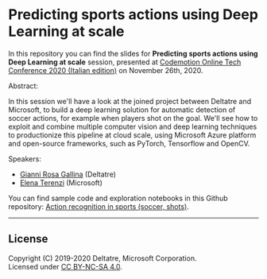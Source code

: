 Predicting sports actions using Deep Learning at scale
============

In this repository you can find the slides for **Predicting sports actions using Deep Learning at scale** session, presented at [Codemotion Online Tech Conference 2020 (Italian edition)](https://events.codemotion.com/conferences/online/2020/online-tech-conference-italian-edition/) on November 26th, 2020.

Abstract:

In this session we'll have a look at the joined project between Deltatre and Microsoft, to build a deep learning solution for automatic detection of soccer actions, for example when players shot on the goal. We'll see how to exploit and combine multiple computer vision and deep learning techniques to productionize this pipeline at cloud scale, using Microsoft Azure platform and open-source frameworks, such as PyTorch, Tensorflow and OpenCV.

Speakers:

- [Gianni Rosa Gallina](https://www.linkedin.com/in/gianni-rosa-gallina-b206a821/) (Deltatre)
- [Elena Terenzi](https://www.linkedin.com/in/elena-terenzi-1a6935/) (Microsoft)

You can find sample code and exploration notebooks in this Github repository: [Action recognition in sports (soccer, shots)](https://github.com/deltatrelabs/deltatre-microsoft-ai-soccer-action-recognition).

--------

License
--------

Copyright (C) 2019-2020 Deltatre, Microsoft Corporation.  
Licensed under [CC BY-NC-SA 4.0](./LICENSE).
